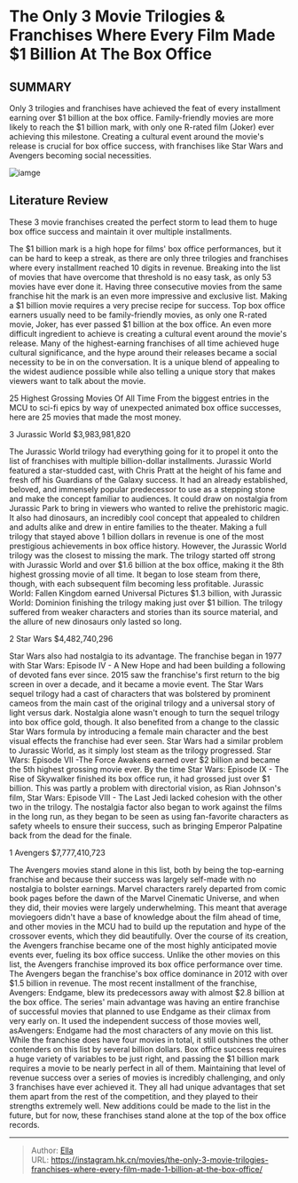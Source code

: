 # The Only 3 Movie Trilogies &amp; Franchises Where Every Film Made $1 Billion At The Box Office


## SUMMARY 


 Only 3 trilogies and franchises have achieved the feat of every installment earning over $1 billion at the box office. 
 Family-friendly movies are more likely to reach the $1 billion mark, with only one R-rated film (Joker) ever achieving this milestone. 
 Creating a cultural event around the movie&#39;s release is crucial for box office success, with franchises like Star Wars and Avengers becoming social necessities. 

![iamge](https://static1.srcdn.com/wordpress/wp-content/uploads/2024/01/endgame-box-office1.jpg)

## Literature Review

These 3 movie franchises created the perfect storm to lead them to huge box office success and maintain it over multiple installments.




The $1 billion mark is a high hope for films&#39; box office performances, but it can be hard to keep a streak, as there are only three trilogies and franchises where every installment reached 10 digits in revenue. Breaking into the list of movies that have overcome that threshold is no easy task, as only 53 movies have ever done it. Having three consecutive movies from the same franchise hit the mark is an even more impressive and exclusive list.
Making a $1 billion movie requires a very precise recipe for success. Top box office earners usually need to be family-friendly movies, as only one R-rated movie, Joker, has ever passed $1 billion at the box office. An even more difficult ingredient to achieve is creating a cultural event around the movie&#39;s release. Many of the highest-earning franchises of all time achieved huge cultural significance, and the hype around their releases became a social necessity to be in on the conversation. It is a unique blend of appealing to the widest audience possible while also telling a unique story that makes viewers want to talk about the movie.
            
 
 25 Highest Grossing Movies Of All Time 
From the biggest entries in the MCU to sci-fi epics by way of unexpected animated box office successes, here are 25 movies that made the most money.












 








 3  Jurassic World 
$3,983,981,820


 







The Jurassic World trilogy had everything going for it to propel it onto the list of franchises with multiple billion-dollar installments. Jurassic World featured a star-studded cast, with Chris Pratt at the height of his fame and fresh off his Guardians of the Galaxy success. It had an already established, beloved, and immensely popular predecessor to use as a stepping stone and make the concept familiar to audiences. It could draw on nostalgia from Jurassic Park to bring in viewers who wanted to relive the prehistoric magic. It also had dinosaurs, an incredibly cool concept that appealed to children and adults alike and drew in entire families to the theater.
Making a full trilogy that stayed above 1 billion dollars in revenue is one of the most prestigious achievements in box office history. However, the Jurassic World trilogy was the closest to missing the mark. The trilogy started off strong with Jurassic World and over $1.6 billion at the box office, making it the 8th highest grossing movie of all time. It began to lose steam from there, though, with each subsequent film becoming less profitable. Jurassic World: Fallen Kingdom earned Universal Pictures $1.3 billion, with Jurassic World: Dominion finishing the trilogy making just over $1 billion. The trilogy suffered from weaker characters and stories than its source material, and the allure of new dinosaurs only lasted so long.





 2  Star Wars 
$4,482,740,296
        

Star Wars also had nostalgia to its advantage. The franchise began in 1977 with Star Wars: Episode IV - A New Hope and had been building a following of devoted fans ever since. 2015 saw the franchise&#39;s first return to the big screen in over a decade, and it became a movie event. The Star Wars sequel trilogy had a cast of characters that was bolstered by prominent cameos from the main cast of the original trilogy and a universal story of light versus dark. Nostalgia alone wasn&#39;t enough to turn the sequel trilogy into box office gold, though. It also benefited from a change to the classic Star Wars formula by introducing a female main character and the best visual effects the franchise had ever seen.
Star Wars had a similar problem to Jurassic World, as it simply lost steam as the trilogy progressed. Star Wars: Episode VII -The Force Awakens earned over $2 billion and became the 5th highest grossing movie ever. By the time Star Wars: Episode IX - The Rise of Skywalker finished its box office run, it had grossed just over $1 billion. This was partly a problem with directorial vision, as Rian Johnson&#39;s film, Star Wars: Episode VIII - The Last Jedi lacked cohesion with the other two in the trilogy. The nostalgia factor also began to work against the films in the long run, as they began to be seen as using fan-favorite characters as safety wheels to ensure their success, such as bringing Emperor Palpatine back from the dead for the finale.





 1  Avengers 
$7,777,410,723
        

The Avengers movies stand alone in this list, both by being the top-earning franchise and because their success was largely self-made with no nostalgia to bolster earnings. Marvel characters rarely departed from comic book pages before the dawn of the Marvel Cinematic Universe, and when they did, their movies were largely underwhelming. This meant that average moviegoers didn&#39;t have a base of knowledge about the film ahead of time, and other movies in the MCU had to build up the reputation and hype of the crossover events, which they did beautifully. Over the course of its creation, the Avengers franchise became one of the most highly anticipated movie events ever, fueling its box office success.
Unlike the other movies on this list, the Avengers franchise improved its box office performance over time. The Avengers began the franchise&#39;s box office dominance in 2012 with over $1.5 billion in revenue. The most recent installment of the franchise, Avengers: Endgame, blew its predecessors away with almost $2.8 billion at the box office. The series&#39; main advantage was having an entire franchise of successful movies that planned to use Endgame as their climax from very early on. It used the independent success of those movies well, asAvengers: Endgame had the most characters of any movie on this list. While the franchise does have four movies in total, it still outshines the other contenders on this list by several billion dollars.
Box office success requires a huge variety of variables to be just right, and passing the $1 billion mark requires a movie to be nearly perfect in all of them. Maintaining that level of revenue success over a series of movies is incredibly challenging, and only 3 franchises have ever achieved it. They all had unique advantages that set them apart from the rest of the competition, and they played to their strengths extremely well. New additions could be made to the list in the future, but for now, these franchises stand alone at the top of the box office records.

---

> Author: [Ella](https://instagram.hk.cn/)  
> URL: https://instagram.hk.cn/movies/the-only-3-movie-trilogies-franchises-where-every-film-made-1-billion-at-the-box-office/  


